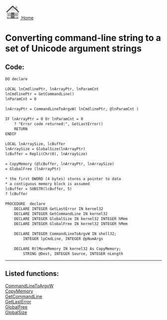 [<img src="../images/home.png"> Home ](https://github.com/VFPX/Win32API)  

# Converting command-line string to a set of Unicode argument strings

## Code:
```foxpro  
DO declare

LOCAL lnCmdlinePtr, lnArrayPtr, lnParamCnt
lnCmdlinePtr = GetCommandLine()
lnParamCnt = 0

lnArrayPtr = CommandLineToArgvW( lnCmdlinePtr, @lnParamCnt )
	
IF lnArrayPtr = 0 Or lnParamCnt = 0
	? "Error code returned:", GetLastError()
	RETURN
ENDIF
	
LOCAL lnArraySize, lcBuffer
lnArraySize = GlobalSize(lnArrayPtr)
lcBuffer = Repli(Chr(0), lnArraySize)
	
= CopyMemory (@lcBuffer, lnArrayPtr, lnArraySize)
= GlobalFree (lnArrayPtr)
	
* the first DWORD (4 bytes) stores a pointer to data
* a contiguous memory block is assumed
lcBuffer = SUBSTR(lcBuffer, 5)
? lcBuffer
	
PROCEDURE  declare
	DECLARE INTEGER GetLastError IN kernel32
	DECLARE INTEGER GetCommandLine IN kernel32
	DECLARE INTEGER GlobalSize IN kernel32 INTEGER hMem
	DECLARE INTEGER GlobalFree IN kernel32 INTEGER hMem

	DECLARE INTEGER CommandLineToArgvW IN shell32;
		INTEGER lpCmdLine, INTEGER @pNumArgs

	DECLARE RtlMoveMemory IN kernel32 As CopyMemory;
		STRING @Dest, INTEGER Source, INTEGER nLength  
```  
***  


## Listed functions:
[CommandLineToArgvW](../libraries/shell32/CommandLineToArgvW.md)  
[CopyMemory](../libraries/kernel32/CopyMemory.md)  
[GetCommandLine](../libraries/kernel32/GetCommandLine.md)  
[GetLastError](../libraries/kernel32/GetLastError.md)  
[GlobalFree](../libraries/kernel32/GlobalFree.md)  
[GlobalSize](../libraries/kernel32/GlobalSize.md)  
